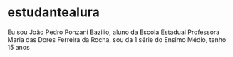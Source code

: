 # estudantealura
Eu sou João Pedro Ponzani Bazilio, aluno da Escola Estadual Professora Maria das Dores Ferreira da Rocha, sou da 1 série do Ensimo Médio, tenho 15 anos
